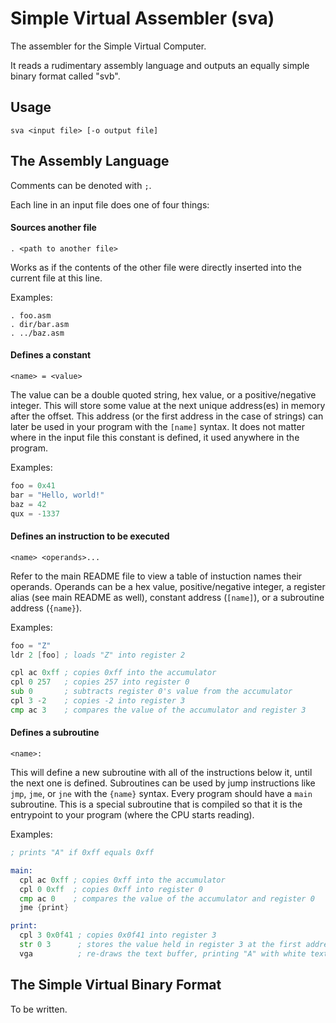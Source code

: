# Simple Virtual Assembler (sva)

The assembler for the Simple Virtual Computer.

It reads a rudimentary assembly language and outputs an equally simple binary format called "svb".

## Usage

```
sva <input file> [-o output file]
```

## The Assembly Language

Comments can be denoted with `;`.

Each line in an input file does one of four things:

#### Sources another file
```
. <path to another file>
```
Works as if the contents of the other file were directly inserted into the current file at this line.

Examples:
```
. foo.asm
. dir/bar.asm
. ../baz.asm
```

#### Defines a constant
```
<name> = <value>
```
The value can be a double quoted string, hex value, or a positive/negative integer.
This will store some value at the next unique address(es) in memory after the offset.
This address (or the first address in the case of strings) can later be used in your program with the `[name]` syntax.
It does not matter where in the input file this constant is defined, it used anywhere in the program.

Examples:
```asm
foo = 0x41
bar = "Hello, world!"
baz = 42
qux = -1337
```

#### Defines an instruction to be executed
```
<name> <operands>...
```
Refer to the main README file to view a table of instuction names their operands.
Operands can be a hex value, positive/negative integer, a register alias (see main README as well), constant address (`[name]`), or a subroutine address (`{name}`).

Examples:
```asm
foo = "Z"
ldr 2 [foo] ; loads "Z" into register 2

cpl ac 0xff ; copies 0xff into the accumulator
cpl 0 257   ; copies 257 into register 0
sub 0       ; subtracts register 0's value from the accumulator
cpl 3 -2    ; copies -2 into register 3
cmp ac 3    ; compares the value of the accumulator and register 3
```

#### Defines a subroutine
```
<name>:
```
This will define a new subroutine with all of the instructions below it, until the next one is defined.
Subroutines can be used by jump instructions like `jmp`, `jme`, or `jne` with the `{name}` syntax.
Every program should have a `main` subroutine. This is a special subroutine that is compiled so that it is the entrypoint to your program (where the CPU starts reading).

Examples:
```asm
; prints "A" if 0xff equals 0xff

main:
  cpl ac 0xff ; copies 0xff into the accumulator
  cpl 0 0xff  ; copies 0xff into register 0
  cmp ac 0    ; compares the value of the accumulator and register 0
  jme {print}

print:
  cpl 3 0x0f41 ; copies 0x0f41 into register 3
  str 0 3      ; stores the value held in register 3 at the first address in memory
  vga          ; re-draws the text buffer, printing "A" with white text and black background
```

## The Simple Virtual Binary Format

To be written.
